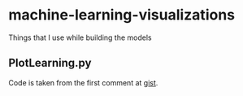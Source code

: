 # machine-learning-visualizations
Things that I use while building the models

## PlotLearning.py

Code is taken from the first comment at [gist](https://gist.github.com/stared/dfb4dfaf6d9a8501cd1cc8b8cb806d2e).
